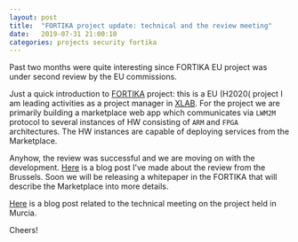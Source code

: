 ```yaml
---
layout: post
title:  "FORTIKA project update: technical and the review meeting"
date:   2019-07-31 21:00:10
categories: projects security fortika
---
```


Past two months were quite interesting since FORTIKA EU project was under second review by the EU commissions.

Just a quick introduction to [FORTIKA][fortikasite] project: this is a EU (H2020( project I am leading activities as a project manager in [XLAB][xlabsite].
For the project we are primarily building a marketplace web app which communicates via ```LWM2M``` protocol to several instances
of HW consisting of ```ARM``` and ```FPGA``` architectures. The HW instances are capable of deploying services from the Marketplace.

Anyhow, the review was successful and we are moving on with the development. [Here][xlabsite2] is a blog post I've made about the review from the Brussels.
Soon we will be releasing a whitepaper in the FORTIKA that will describe the Marketplace into more details.

[Here][xlabsite2] is a blog post related to the technical meeting on the project held in Murcia.

Cheers!

[fortikasite]: https://fortika-project.eu
[xlabsite]: https://xlab.si
[xlabsite2]: https://www.xlab.si/blog/fortika-2nd-review-meeting-in-brussels-belgium/?lang=en
[xlabsite2]: https://www.xlab.si/blog/fortika-technical-meeting-in-murcia-spain/?lang=en
